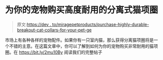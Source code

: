# 为你的宠物购买高度耐用的分离式猫项圈

> 原文:[https://dev . to/miragepetproducts/purchase-highly-durable-breakout-cat-collars-for-your-pet-ge](https://dev.to/miragepetproducts/purchase-highly-durable-breakaway-cat-collars-for-your-pet-ge)

市场上有各种各样的宠物配件。如果你有一只室内猫，那么获得分离猫项圈将是一个不错的主意。在这篇文章中，你可以了解到如何为你的宠物购买非常耐用的猫项圈。在 https://bit.ly/2mu10By 阅读我们的完整帖子
